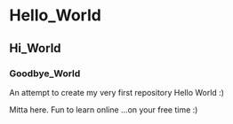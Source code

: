 # Hello_World
## Hi_World
### Goodbye_World
An attempt to create my very first repository Hello World :)

Mitta here. 
Fun to learn online ...on your free time :)
